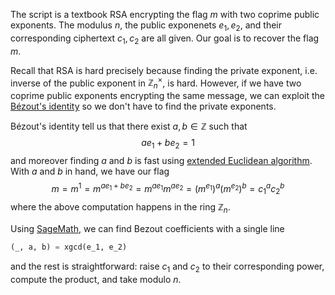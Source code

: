 The script is a textbook RSA encrypting the flag $m$ with two coprime public exponents. The modulus $n$, the public exponenets $e_1, e_2$, and their corresponding ciphertext $c_1, c_2$ are all given. Our goal is to recover the flag $m$. 

Recall that RSA is hard precisely because finding the private exponent, i.e. inverse of the public exponent in $\mathbb Z_n^\times$, is hard. However, if we have two coprime public exponents encrypting the same message, we can exploit the [Bézout's identity](https://en.wikipedia.org/wiki/B%C3%A9zout%27s_identity) so we don't have to find the private exponents. 

Bézout's identity tell us that there exist $a,b\in \mathbb Z$ such that $$ae_1 + be_2 = 1$$
and moreover finding $a$ and $b$ is fast using [extended Euclidean algorithm](https://en.wikipedia.org/wiki/Extended_Euclidean_algorithm). With $a$ and $b$ in hand, we have our flag $$m = m^1 = m^{ae_1 + be_2} = m^{ae_1}m^{ae_2} = (m^{e_1})^a(m^{e_2})^b = c_1^ac_2^b$$
where the above computation happens in the ring $\mathbb Z_n$. 

Using [SageMath](https://www.sagemath.org/), we can find Bezout coefficients with a single line
```python
(_, a, b) = xgcd(e_1, e_2)
```
and the rest is straightforward: raise $c_1$ and $c_2$ to their corresponding power, compute the product, and take modulo $n$. 